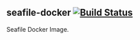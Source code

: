 ## seafile-docker [![Build Status](https://secure.travis-ci.org/haiwen/seafile-docker.png?branch=master)](http://travis-ci.org/haiwen/seafile-docker)

Seafile Docker Image.
